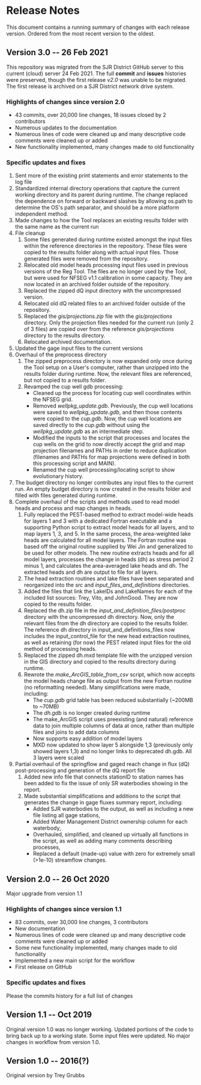 # Release Notes
This document contains a running summary of changes with each release version. Ordered from the most recent version to the oldest.

## Version 3.0 -- 26 Feb 2021

This repository was migrated from the SJR District GitHub server to this current (cloud) server 24 Feb 2021. The full **commit** and **issues** histories were preserved, though the first release *v2.0* was unable to be migrated. The first release is archived on a SJR District network drive system.

### Highlights of changes since version 2.0
- 43 commits, over 20,000 line changes, 18 issues closed by 2 contributors
- Numerous updates to the documentation
- Numerous lines of code were cleaned up and many descriptive code comments were cleaned up or added
- New functionality implemented, many changes made to old functionality

### Specific updates and fixes
1. Sent more of the existing print statements and error statements to the log file
2. Standardized internal directory operations that capture the current working directory and its parent during runtime. The change replaced the dependence on forward or backward slashes by allowing os.path to determine the OS's path separator, and should be a more platform independent method.
3. Made changes to how the Tool replaces an existing results folder with the same name as the current run
4. File cleanup
    1. Some files generated during runtime existed amongst the input files within the reference directories in the repository. These files were copied to the results folder along with actual input files. Those generated files were removed from the repository.
    2. Relocated old model heads processing input files used in previous versions of the Reg Tool. The files are no longer used by the Tool, but were used for NFSEG v1.1 calibration in some capacity. They are now located in an archived folder outside of the repository.
    3. Replaced the zipped dQ input directory with the uncompressed version.
    4. Relocated old dQ related files to an archived folder outside of the repository.
    5. Replaced the *gis/projections.zip* file with the *gis/projections* directory. Only the projection files needed for the current run (only 2 of 3 files) are copied over from the reference *gis/projections* directory to the results directory.
    6. Relocated archived documentation.
5. Updated the gage input files to the current versions
6. Overhaul of the preprocess directory
    1. The zipped preprocess directory is now expanded only once during the Tool setup on a User's computer, rather than unzipped into the results folder during runtime. Now, the relevant files are referenced, but not copied to a results folder.
    2. Revamped the cup well gdb processing:
        * Cleaned up the process for locating cup well coordinates within the NFSEG grid.
        * Removed *wellpkg_update.gdb*. Previously, the cup well locations were saved to *wellpkg_update.gdb*, and then those contents were copied to the *cup.gdb*. Now, the cup well locations are saved directly to the *cup.gdb* without using the *wellpkg_update.gdb* as an intermediate step.
        * Modified the inputs to the script that processes and locates the cup wells on the grid to now directly accept the grid and map projection filenames and PATHs in order to reduce duplication (filenames and PATHs for map projections were defined in both this processing script and MAIN).
        * Renamed the cup well processing/locating script to show evolutionary history.
7. The budget directory no longer contributes any input files to the current run. An empty budget directory is now created in the results folder and filled with files generated during runtime.
8. Complete overhaul of the scripts and methods used to read model heads and process and map changes in heads.
    1. Fully replaced the PEST-based method to extract model-wide heads for layers 1 and 3 with a dedicated Fortran executable and a supporting Python script to extract model heads for all layers, and to map layers 1, 3, and 5. In the same process, the area-weighted lake heads are calculated for all model layers. The Fortran routine was based off the original routine supplied by Wei Jin and generalized to be used for other models. The new routine extracts heads and for all model layers, processes the change in heads (dh) as stress period 2 minus 1, and calculates the area-averaged lake heads and dh. The extracted heads and dh are output to file for all layers.
    2. The head extraction routines and lake files have been separated and reorganized into the *src* and *input_files_and_definitions* directories.
    3. Added the files that link the LakeIDs and LakeNames for each of the included list sources: Trey, Vito, and JohnGood. They are now copied to the results folder.
    4. Replaced the dh.zip file in the *input_and_definition_files/postproc* directory with the uncompressed dh directory. Now, only the relevant files from the dh directory are copied to the results folder. The reference dh directory in input_and_definitions_files now includes the input_control_file for the new head extraction routines, as well as retaining (for now) the PEST related input files for the old method of processing heads.
    5. Replaced the zipped dh.mxd template file with the unzipped version in the GIS directory and copied to the results directory during runtime.
    6. Rewrote the *make_ArcGIS_table_from_csv* script, which now accepts the model heads change file as output from the new Fortran routine (no reformatting needed). Many simplifications were made, including:
        * The *cup.gdb* grid table has been reduced substantially (~200MB to ~70MB)
        * The *dh.gdb* is no longer created during runtime
        * The make_ArcGIS script uses preexisting (and natural) reference data to join multiple columns of data at once, rather than multiple files and joins to add data columns
        * Now supports easy addition of model layers
        * MXD now updated to show layer 5 alongside 1,3 (previously only showed layers 1,3) and no longer links to deprecated dh.gdb. All 3 layers were scaled
9. Partial overhaul of the springflow and gaged reach change in flux (dQ) post-processing and generation of the dQ report file
    1. Added new info file that connects stationID to station names has been added to fix the issue of only SR waterbodies showing in the report.
    2. Made substantial simplifications and additions to the script that generates the change in gage fluxes summary report, including:
        * Added SJR waterbodies to the output, as well as including a new file listing all gage stations,
        * Added Water Management District ownership column for each waterbody,
        * Overhauled, simplified, and cleaned up virtually all functions in the script, as well as adding many comments describing processes,
        * Replaced a default (made-up) value with zero for extremely small (>1e-10) streamflow changes.

## Version 2.0 -- 26 Oct 2020
Major upgrade from version 1.1

### Highlights of changes since version 1.1
- 83 commits, over 30,000 line changes, 3 contributors
- New documentation
- Numerous lines of code were cleaned up and many descriptive code comments were cleaned up or added
- Some new functionality implemented, many changes made to old functionality
- Implemented a new main script for the workflow
- First release on GitHub

### Specific updates and fixes
Please the commits history for a full list of changes

## Version 1.1 -- Oct 2019
Original version 1.0 was no longer working. Updated portions of the code to bring back up to a working state. Some input files were updated. No major changes in workflow from version 1.0.

## Version 1.0 -- 2016(?)
Original version by Trey Grubbs
